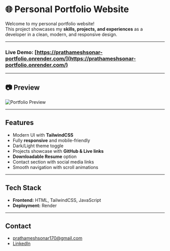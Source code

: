 # 🌐 Personal Portfolio Website

Welcome to my personal portfolio website!   
This project showcases my **skills, projects, and experiences** as a developer in a clean, modern, and responsive design.

---

### **Live Demo**: [https://prathameshsonar-portfolio.onrender.com/](https://prathameshsonar-portfolio.onrender.com/)

---

## 📷 Preview
![Portfolio Preview](https://github.com/user-attachments/assets/a33ae17f-5a58-4ea9-9b15-32d7278b0b77)

---
##  Features
-  Modern UI with **TailwindCSS**
-  Fully **responsive** and mobile-friendly
-  Dark/Light theme toggle
-  Projects showcase with **GitHub & Live links**
-  **Downloadable Resume** option
-  Contact section with social media links
-  Smooth navigation with scroll animations

---

##  Tech Stack
- **Frontend:** HTML, TailwindCSS, JavaScript  
- **Deployment:** Render  
---

##  Contact 
- prathameshsonar170@gmail.com  
- [LinkedIn](https://www.linkedin.com/in/prathamesonar)  
